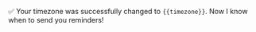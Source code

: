 :white_check_mark: Your timezone was successfully changed to `{{timezone}}`. Now I know when to send you reminders!